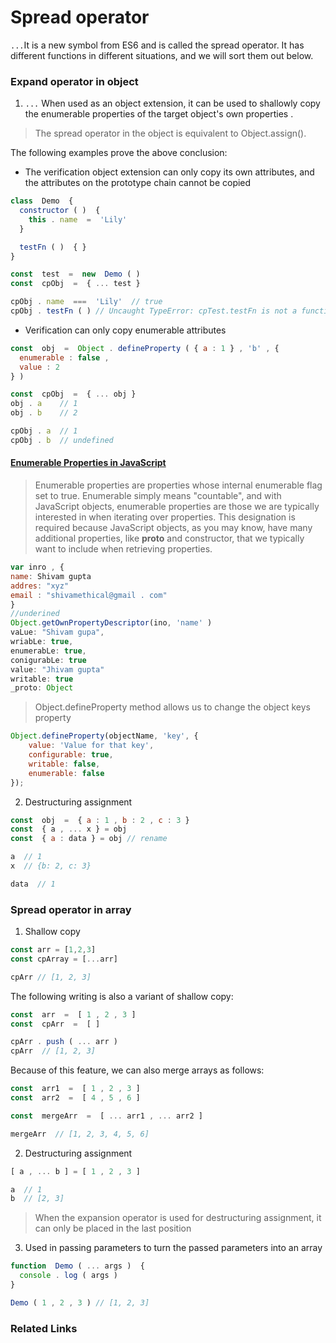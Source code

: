 Spread operator
======================

`...`It is a new symbol from ES6 and is called the spread operator. It has different functions in different situations, and we will sort them out below.

### Expand operator in object


1. `...` When used as an object extension, it can be used to shallowly copy the enumerable properties of the target object's own properties .

> The spread operator in the object is equivalent to Object.assign().

The following examples prove the above conclusion:

- The verification object extension can only copy its own attributes, and the attributes on the prototype chain cannot be copied

```js
class  Demo  {
  constructor ( )  {
    this . name  =  'Lily'
  }

  testFn ( )  { }
}

const  test  =  new  Demo ( )
const  cpObj  =  { ... test }  

cpObj . name  ===  'Lily'  // true
cpObj . testFn ( ) // Uncaught TypeError: cpTest.testFn is not a function       
```

- Verification can only copy enumerable attributes
```js
const  obj  =  Object . defineProperty ( { a : 1 } , 'b' , {     
  enumerable : false , 
  value : 2 
} )

const  cpObj  =  { ... obj }  
obj . a    // 1
obj . b    // 2

cpObj . a  // 1
cpObj . b  // undefined
```

#### [Enumerable Properties in JavaScript]('https://developer.mozilla.org/en-US/docs/Web/JavaScript/Enumerability_and_ownership_of_properties')

>Enumerable properties are properties whose internal enumerable flag set to true. Enumerable simply means "countable", and with JavaScript objects, enumerable properties are those we are typically interested in when iterating over properties. This designation is required because JavaScript objects, as you may know, have many additional properties, like __proto__ and constructor, that we typically want to include when retrieving properties.

```js
var inro , {
name: Shivam gupta
addres: "xyz"
email : "shivamethical@gmail . com"
}
//underined
Object.getOwnPropertyDescriptor(ino, 'name' )
vaLue: "Shivam gupa",
wriabLe: true,
enumerabLe: true, 
conigurabLe: true
value: "Jhivam gupta"
writable: true
_proto: Object
```

>Object.defineProperty method allows us to change the object keys property
```js
Object.defineProperty(objectName, 'key', {
    value: 'Value for that key',
    configurable: true,
    writable: false,
    enumerable: false
});
```

2. Destructuring assignment
```js
const  obj  =  { a : 1 , b : 2 , c : 3 }       
const  { a , ... x } = obj     
const  { a : data } = obj // rename      

a  // 1
x  // {b: 2, c: 3}

data  // 1
```

### Spread operator in array
1. Shallow copy
```js
const arr = [1,2,3]
const cpArray = [...arr]

cpArr // [1, 2, 3]
```

The following writing is also a variant of shallow copy:

```js
const  arr  =  [ 1 , 2 , 3 ]  
const  cpArr  =  [ ]

cpArr . push ( ... arr )
cpArr  // [1, 2, 3]
```

Because of this feature, we can also merge arrays as follows:
```js
const  arr1  =  [ 1 , 2 , 3 ]  
const  arr2  =  [ 4 , 5 , 6 ]  

const  mergeArr  =  [ ... arr1 , ... arr2 ] 

mergeArr  // [1, 2, 3, 4, 5, 6]
```

2. Destructuring assignment
```js
[ a , ... b ] = [ 1 , 2 , 3 ]     

a  // 1
b  // [2, 3]
```
>When the expansion operator is used for destructuring assignment, it can only be placed in the last position


3. Used in passing parameters to turn the passed parameters into an array

```js
function  Demo ( ... args )  {
  console . log ( args )
}

Demo ( 1 , 2 , 3 ) // [1, 2, 3] 
```

### Related Links
